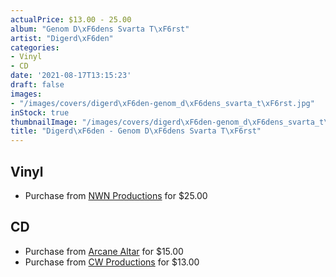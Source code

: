 ```yaml
---
actualPrice: $13.00 - 25.00
album: "Genom D\xF6dens Svarta T\xF6rst"
artist: "Digerd\xF6den"
categories:
- Vinyl
- CD
date: '2021-08-17T13:15:23'
draft: false
images:
- "/images/covers/digerd\xF6den-genom_d\xF6dens_svarta_t\xF6rst.jpg"
inStock: true
thumbnailImage: "/images/covers/digerd\xF6den-genom_d\xF6dens_svarta_t\xF6rst-thumb.jpg"
title: "Digerd\xF6den - Genom D\xF6dens Svarta T\xF6rst"
---
```


## Vinyl
* Purchase from [NWN Productions](http://shop.nwnprod.com/index.php?route=product/product&path=75&product_id=15319&sort=pd.name&order=ASC) for $25.00
## CD
* Purchase from [Arcane Altar](https://arcanealtar.bigcartel.com/product/digerdoden-genom-dodens-svarta-torst-cd) for $15.00
* Purchase from [CW Productions](https://shop.cwproductions.net/products/digerdoden-genom-dodens-svarta-torst-cd) for $13.00
